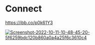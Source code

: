 # Connect

https://ibb.co/p0k61Y3

<a href="https://ibb.co/p0k61Y3"><img src="https://i.ibb.co/LPRFCvD/Screenshot-2022-10-11-10-48-45-20-5f6259bdc120b860a0a4a25f6c3610c4.jpg" alt="Screenshot-2022-10-11-10-48-45-20-5f6259bdc120b860a0a4a25f6c3610c4" border="0"></a>

